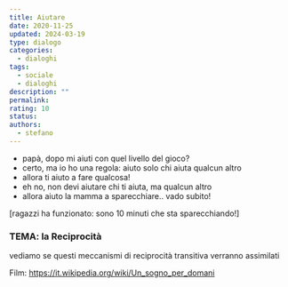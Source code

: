 ```yaml
---
title: Aiutare
date: 2020-11-25
updated: 2024-03-19
type: dialogo
categories:
  - dialoghi
tags:
  - sociale
  - dialoghi
description: ""
permalink: 
rating: 10
status: 
authors:
  - stefano
---
```


- papà, dopo mi aiuti con quel livello del gioco?
- certo, ma io ho una regola: aiuto solo chi aiuta qualcun altro
- allora ti aiuto a fare qualcosa!
- eh no, non devi aiutare chi ti aiuta, ma qualcun altro
- allora aiuto la mamma a sparecchiare.. vado subito!

[ragazzi ha funzionato: sono 10 minuti che sta sparecchiando!]

### TEMA: la Reciprocità

vediamo se questi meccanismi di reciprocità transitiva verranno assimilati

Film: https://it.wikipedia.org/wiki/Un_sogno_per_domani
